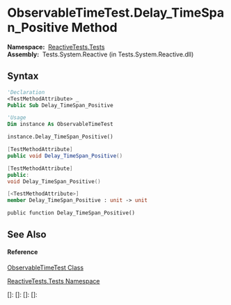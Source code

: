 # ObservableTimeTest.Delay\_TimeSpan\_Positive Method

**Namespace:**  [ReactiveTests.Tests](ReactiveTests.Tests\ReactiveTests.Tests.md)  
**Assembly:**  Tests.System.Reactive (in Tests.System.Reactive.dll)

## Syntax

```vb
'Declaration
<TestMethodAttribute> _
Public Sub Delay_TimeSpan_Positive
```

```vb
'Usage
Dim instance As ObservableTimeTest

instance.Delay_TimeSpan_Positive()
```

```csharp
[TestMethodAttribute]
public void Delay_TimeSpan_Positive()
```

```c++
[TestMethodAttribute]
public:
void Delay_TimeSpan_Positive()
```

```fsharp
[<TestMethodAttribute>]
member Delay_TimeSpan_Positive : unit -> unit 
```

```jscript
public function Delay_TimeSpan_Positive()
```

## See Also

#### Reference

[ObservableTimeTest Class](ObservableTimeTest\ObservableTimeTest.md)

[ReactiveTests.Tests Namespace](ReactiveTests.Tests\ReactiveTests.Tests.md)

[]: 
[]: 
[]: 
[]: 